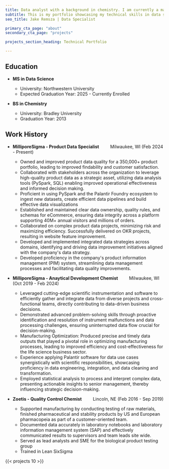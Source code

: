 ```yaml
---
title: Data analyst with a background in chemistry. I am currently a master's student in data science at Northwestern University. I am looking for roles as a data scientist or data engineer.
subtitle: This is my portfolio showcasing my technical skills in data science, welcome to my page!
seo_title: Jake Remsza | Data Specialist

primary_cta_page: "about"
secondary_cta_page: "projects"

projects_section_heading: Technical Portfolio

---
```


## Education

- **MS in Data Science**
  - University: Northwestern University
  - Expected Graduation Year: 2025 - Currently Enrolled

- **BS in Chemistry**
  - University: Bradley University
  - Graduation Year: 2013
  
## Work History

- **MilliporeSigma - Product Data Specialist**&nbsp;&nbsp;&nbsp;&nbsp;&nbsp;&nbsp;&nbsp;&nbsp; Milwaukee, WI (Feb 2024 - Present)

  - Owned and improved product data quality for a 350,000+ product portfolio, leading to improved findability and customer satisfaction.
  - Collaborated with stakeholders across the organization to leverage high-quality product data  as a strategic asset, utilizing data analysis tools (PySpark, SQL) enabling improved operational effectiveness and informed decision making.
  - Proficient in using PySpark and the Palantir Foundry ecosystem to ingest new datasets, create efficient data pipelines and build effective data visualizations
  - Established and maintained clear data ownership, quality rules, and schemas for eCommerce, ensuring data integrity across a platform supporting 40M+ annual visitors and millions of orders.
  - Collaborated on complex product data projects, minimizing risk and maximizing efficiency. Successfully delivered on OKR projects, resulting in website feature improvement.
  - Developed and implemented integrated data strategies across domains, identifying and driving data improvement initiatives aligned with the company's data strategy.
  - Developed proficiency in the company's product information management (PIM) system, streamlining data management processes and facilitating data quality improvements.

- **MilliporeSigma - Anaytical Development Chemist**&nbsp;&nbsp;&nbsp;&nbsp;&nbsp;&nbsp;&nbsp;&nbsp; Milwaukee, WI (Oct 2019 - Feb 2024)
  
  - Leveraged cutting-edge scientific instrumentation and software to efficiently gather and integrate data from diverse projects and cross-functional teams, directly contributing to data-driven business decisions.
  - Demonstrated advanced problem-solving skills through proactive identification and resolution of instrument malfunctions and data processing challenges, ensuring uninterrupted data flow crucial for decision-making.
  - Manufacturing Optimization: Produced precise and timely data outputs that played a pivotal role in optimizing manufacturing processes, leading to improved efficiency and cost-effectiveness for the life science business sector.
  - Experience applying Palantir software for data use cases synergistically with scientific responsibilities, showcasing proficiency in data engineering, integration, and data cleaning and transformation.
  - Employed statistical analysis to process and interpret complex data, presenting actionable insights to senior management, thereby influencing strategic decision-making.
  
- **Zoetis - Quality Control Chemist**&nbsp;&nbsp;&nbsp;&nbsp;&nbsp;&nbsp;&nbsp;&nbsp; Lincoln, NE (Feb 2016 - Sep 2019)
 
  - Supported manufacturing by conducting testing of raw materials, finished pharmaceutical and stability products by US and European pharmacopeia as part of a customer-oriented team.
  - Documented data accurately in laboratory notebooks and laboratory information management system (SAP) and effectively communicated results to supervisors and team leads site wide.
  - Served as lead analysts and SME for the biological product testing group 
  - Trained in Lean SixSigma
  
{{< projects 10 >}}

